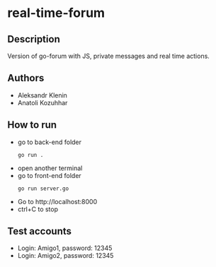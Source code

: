 # real-time-forum

## Description
Version of go-forum with JS, private messages and real time actions.

## Authors

- Aleksandr Klenin
- Anatoli Kozuhhar

## How to run

- go to back-end folder
    ```
    go run .
    ```
- open another terminal
- go to front-end folder
    ```
    go run server.go
    ```
- Go to http://localhost:8000
- ctrl+C to stop

## Test accounts
- Login: Amigo1, password: 12345
- Login: Amigo2, password: 12345